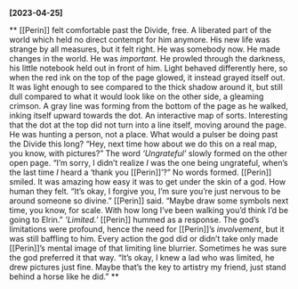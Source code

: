 **[2023-04-25]**

** 
[[Perin]] felt comfortable past the Divide, free. A liberated part of the world which held no direct contempt for him anymore. His new life was strange by all measures, but it felt right. He was somebody now. He made changes in the world. He was *important.*
He prowled through the darkness, his little notebook held out in front of him. Light behaved differently here, so when the red ink on the top of the page glowed, it instead grayed itself out. It was light enough to see compared to the thick shadow around it, but still dull compared to what it would look like on the other side, a gleaming crimson. 
A gray line was forming from the bottom of the page as he walked, inking itself upward towards the dot. An interactive map of sorts. Interesting that the dot at the top did not turn into a line itself, moving around the page. He was hunting a person, not a place. What would a pulser be doing past the Divide this long?
“Hey, next time how about we do this on a real map, you know, with pictures?”
The word *‘Ungrateful’* slowly formed on the other open page. 
“I’m sorry, I didn’t realize *I* was the one being ungrateful, when’s the last time *I* heard a ‘thank you [[Perin]]’?”
No words formed. [[Perin]] smiled. It was amazing how easy it was to get under the skin of a god. How human they felt. 
“It’s okay, I forgive you, I’m sure you’re just nervous to be around someone so divine.” [[Perin]] said. “Maybe draw some symbols next time, you know, for scale. With how long I’ve been walking you’d think I’d be going to Elrin.”
*’Limited.’*
[[Perin]] hummed as a response. The god’s limitations were profound, hence the need for [[Perin]]’s *involvement*, but it was still baffling to him. Every action the god did or didn’t take only made [[Perin]]’s mental image of that limiting line blurrier. Sometimes he was sure the god preferred it that way. 
“It’s okay, I knew a lad who was limited, he drew pictures just fine. Maybe that’s the key to artistry my friend, just stand behind a horse like he did.”
**